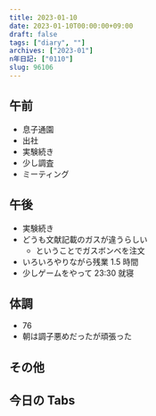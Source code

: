 ```yaml
---
title: 2023-01-10
date: 2023-01-10T00:00:00+09:00
draft: false
tags: ["diary", ""]
archives: ["2023-01"]
n年日記: ["0110"]
slug: 96106
---
```


## 午前

- 息子通園
- 出社
- 実験続き
- 少し調査
- ミーティング

## 午後

- 実験続き
- どうも文献記載のガスが違うらしい
  - ということでガスボンベを注文
- いろいろやりながら残業 1.5 時間
- 少しゲームをやって 23:30 就寝

## 体調

- 76
- 朝は調子悪めだったが頑張った

## その他

## 今日の Tabs
